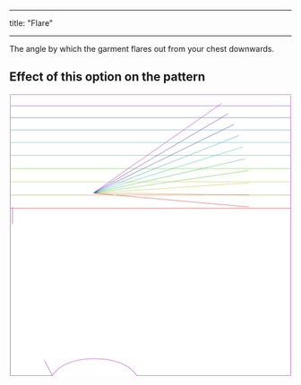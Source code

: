 - - -
title: "Flare"
- - -

The angle by which the garment flares out from your chest downwards.

## Effect of this option on the pattern

![This image shows the effect of this option by superimposing several variants that have a different value for this option](tamiko_flare_sample.svg "Effect of this option on the pattern")
